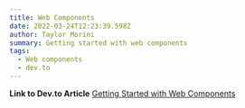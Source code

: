 ```yaml
---
title: Web Components
date: 2022-03-24T12:23:39.598Z
author: Taylor Morini
summary: Getting started with web components
tags:
  - Web components
  - dev.to
---
```


**Link to Dev.to Article**
[Getting Started with Web Components](https://dev.to/taylormorini/getting-started-with-web-components-10k0)


